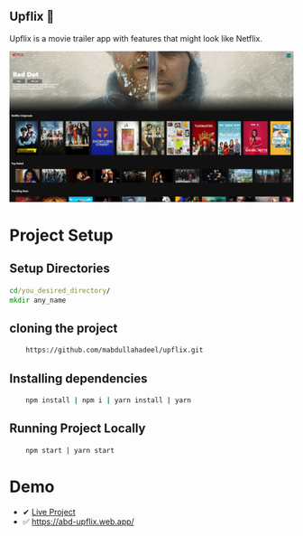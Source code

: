 ## Upflix 🎥

Upflix is a movie trailer app with features that might look like Netflix.

![Home Screen](img/hero.PNG)

# Project Setup

## Setup Directories

```cmd
cd/you_desired_directory/
mkdir any_name
```

## cloning the project

```bash
    https://github.com/mabdullahadeel/upflix.git
```

## Installing dependencies

```bash
    npm install | npm i | yarn install | yarn
```

## Running Project Locally

```bash
    npm start | yarn start
```

# Demo
- ✔ [Live Project](https://abd-upflix.web.app/)
- ✅ https://abd-upflix.web.app/
